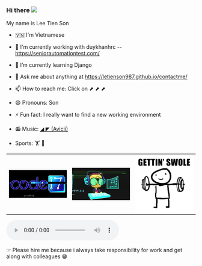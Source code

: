 ### Hi there <img src="https://media.giphy.com/media/hvRJCLFzcasrR4ia7z/giphy.gif" width="25px"> 

My name is Lee Tien Son

- 🇻🇳 I'm Vietnamese
- 🔭 I'm currently working with duykhanhrc -- https://seniorautomationtest.com/
- 🌱 I’m currently learning Django
- 💬 Ask me about anything at https://letienson987.github.io/contactme/
- 📫 How to reach me: Click on       ⬈ ⬈ ⬈
- 😄 Pronouns: Son
- ⚡ Fun fact: I really want to find a new working environment
-  📻 Music: <a href="https://www.youtube.com/channel/UCPHjpfnnGklkRBBTd0k6aHg" > ◢ ◤ (Avicii)</a>

- Sports: 🏋️ 🏸 
 


<table  >
<tr>
  <td width="400px">
    <img  alt="gif" align="right" src="gif/giphy.gif"/>
  </td>  
  <td width="400px">
    <img  alt="gif" align="left" src="gif/giphyxas.gif"/>
  </td>
  <td width="400px">
    <img  alt="gif" align="center" src="gif/gym.gif"/>
  </td>
 
</tr>
<table>
  
<audio controls autoplay>
  <source src="gif/music.mp3" type="audio/mpeg">
</audio>




☞ Please hire me because i always take responsibility for work and get along with colleagues 😁



